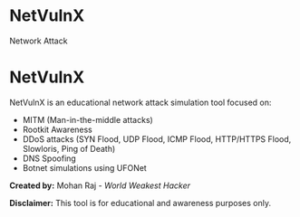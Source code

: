 # NetVulnX
Network Attack
# NetVulnX

NetVulnX is an educational network attack simulation tool focused on:
- MITM (Man-in-the-middle attacks)
- Rootkit Awareness
- DDoS attacks (SYN Flood, UDP Flood, ICMP Flood, HTTP/HTTPS Flood, Slowloris, Ping of Death)
- DNS Spoofing
- Botnet simulations using UFONet

**Created by:** Mohan Raj - *World Weakest Hacker*

**Disclaimer:** This tool is for educational and awareness purposes only.
